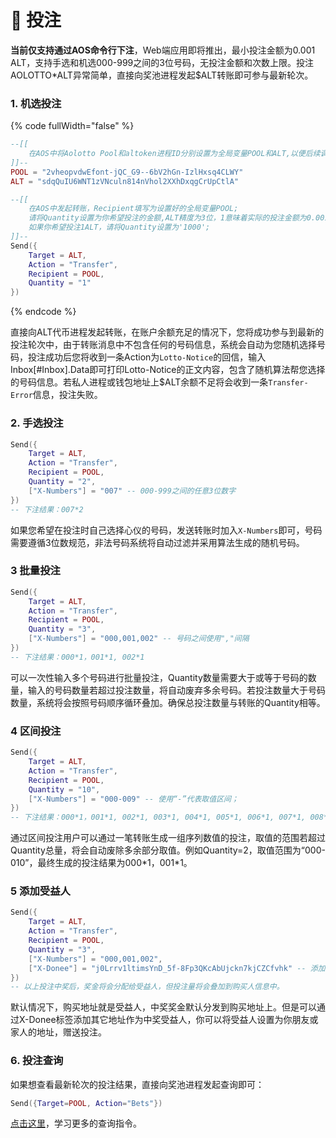 # 🎲 投注

**当前仅支持通过AOS命令行下注**，Web端应用即将推出，最小投注金额为0.001 ALT，支持手选和机选000-999之间的3位号码，无投注金额和次数上限。投注AOLOTTO\*ALT异常简单，直接向奖池进程发起$ALT转账即可参与最新轮次。

### 1. 机选投注

{% code fullWidth="false" %}
```lua
--[[
	在AOS中将Aolotto Pool和altoken进程ID分别设置为全局变量POOL和ALT,以便后续调用。
]]--
POOL = "2vheopvdwEfont-jQC_G9--6bV2hGn-IzlHxsq4CLWY" 
ALT = "sdqQuIU6WNT1zVNculn814nVhol2XXhDxqgCrUpCtlA" 

--[[
	在AOS中发起转账，Recipient填写为设置好的全局变量POOL;
	请将Quantity设置为你希望投注的金额,ALT精度为3位，1意味着实际的投注金额为0.001ALT；
	如果你希望投注1ALT，请将Quantity设置为'1000';
]]--
Send({ 
	Target = ALT, 
	Action = "Transfer", 
	Recipient = POOL, 
	Quantity = "1" 
})
```
{% endcode %}

直接向ALT代币进程发起转账，在账户余额充足的情况下，您将成功参与到最新的投注轮次中，由于转账消息中不包含任何的号码信息，系统会自动为您随机选择号码，投注成功后您将收到一条Action为`Lotto-Notice`的回信，输入Inbox\[#Inbox].Data即可打印Lotto-Notice的正文内容，包含了随机算法帮您选择的号码信息。若私人进程或钱包地址上$ALT余额不足将会收到一条`Transfer-Error`信息，投注失败。

### 2. 手选投注

```lua
Send({ 
	Target = ALT, 
	Action = "Transfer", 
	Recipient = POOL, 
	Quantity = "2",
	["X-Numbers"] = "007" -- 000-999之间的任意3位数字
})
-- 下注结果：007*2
```

如果您希望在投注时自己选择心仪的号码，发送转账时加入`X-Numbers`即可，号码需要遵循3位数规范，非法号码系统将自动过滤并采用算法生成的随机号码。

### 3 批量投注

```lua
Send({ 
	Target = ALT, 
	Action = "Transfer", 
	Recipient = POOL, 
	Quantity = "3",
	["X-Numbers"] = "000,001,002" -- 号码之间使用","间隔
})
-- 下注结果：000*1，001*1, 002*1
```

可以一次性输入多个号码进行批量投注，Quantity数量需要大于或等于号码的数量，输入的号码数量若超过投注数量，将自动废弃多余号码。若投注数量大于号码数量，系统将会按照号码顺序循环叠加。确保总投注数量与转账的Quantity相等。

### 4 区间投注

```lua
Send({ 
	Target = ALT, 
	Action = "Transfer", 
	Recipient = POOL, 
	Quantity = "10",
	["X-Numbers"] = "000-009" -- 使用“-”代表取值区间；
})
-- 下注结果：000*1，001*1, 002*1, 003*1, 004*1, 005*1, 006*1, 007*1, 008*1, 009*1   
```

通过区间投注用户可以通过一笔转账生成一组序列数值的投注，取值的范围若超过Quantity总量，将会自动废除多余部分取值。例如Quantity=2，取值范围为“000-010”，最终生成的投注结果为000\*1，001\*1。

### 5 添加受益人

```lua
Send({ 
	Target = ALT, 
	Action = "Transfer", 
	Recipient = POOL, 
	Quantity = "3",
	["X-Numbers"] = "000,001,002",
	["X-Donee"] = "j0Lrrv1ltimsYnD_5f-8Fp3QKcAbUjckn7kjCZCfvhk" -- 添加受益人tag和地址，地址务必为aos process地址，AR钱包地址无法发起提取奖金的请求；
})
-- 以上投注中奖后，奖金将会分配给受益人，但投注量将会叠加到购买人信息中。
```

默认情况下，购买地址就是受益人，中奖奖金默认分发到购买地址上。但是可以通过X-Donee标签添加其它地址作为中奖受益人，你可以将受益人设置为你朋友或家人的地址，赠送投注。

### 6. 投注查询

如果想查看最新轮次的投注结果，直接向奖池进程发起查询即可：

```lua
Send({Target=POOL, Action="Bets"})
```

[点击这里](cha-xun-zhi-ling.md)，学习更多的查询指令。
